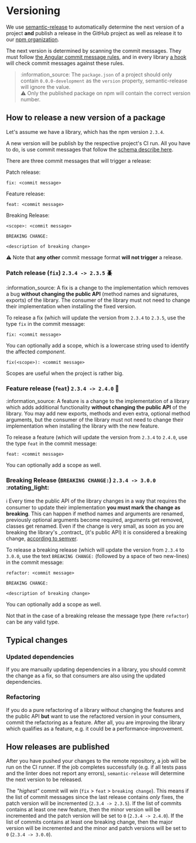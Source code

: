# Versioning

We use [semantic-release](https://github.com/semantic-release/semantic-release) to automatically determine the next version of a project **and** publish a release in the GitHub project as well as release it to our [npm organization](https://www.npmjs.com/settings/bifravst/packages).

The next version is determined by scanning the commit messages. They must follow [the Angular commit message rules](https://github.com/semantic-release/semantic-release#commit-message-format), and in every library [a hook](https://github.com/marionebl/commitlint) will check commit messages against these rules.

> :information\_source: The `package.json` of a project should only contain `0.0.0-development` as the `version` property, semantic-release will ignore the value.  
> :warning: Only the published package on npm will contain the correct version number.

## How to release a new version of a package

Let's assume we have a library, which has the npm version `2.3.4`.

A new version will be publish by the respective project's CI run. All you have to do, is use commit messages that follow the [schema describe here](https://github.com/semantic-release/semantic-release#commit-message-format).

There are three commit messages that will trigger a release:

Patch release:

```text
fix: <commit message>
```

Feature release:

```text
feat: <commit message>
```

Breaking Release:

```text
<scope>: <commit message>

BREAKING CHANGE:

<description of breaking change>
```

:warning: Note that **any other** commit message format **will not trigger** a release.

### Patch release \(`fix`\) `2.3.4 -> 2.3.5` :beetle:

:information\_source: A fix is a change to the implementation which removes a bug **without changing the public API** \(method names and signatures, exports\) of the library. The consumer of the library must not need to change their implementation when installing the fixed version.

To release a fix \(which will update the version from `2.3.4` to `2.3.5`, use the type `fix` in the commit message:

```text
fix: <commit message>
```

You can optionally add a scope, which is a lowercase string used to identify the affected _component_.

```text
fix(<scope>): <commit message>
```

Scopes are useful when the project is rather big.

### Feature release \(`feat`\) `2.3.4 -> 2.4.0` :rocket:

:information\_source: A feature is a change to the implementation of a library which adds additional functionality **without changing the public API** of the library. You may add new exports, methods and even extra, optional method arguments, but the consumer of the library must not need to change their implementation when installing the library with the new feature.

To release a feature \(which will update the version from `2.3.4` to `2.4.0`, use the type `feat` in the commit message:

```text
feat: <commit message>
```

You can optionally add a scope as well.

### Breaking Release \(`BREAKING CHANGE:`\) `2.3.4 -> 3.0.0` :rotating\_light:

:information_source: Every time the public API of the library changes in a way that requires the consumer to update their implementation **you must mark the change as breaking**. This can happen if method names and arguments are renamed, previously optional arguments become required, arguments get removed, classes get renamed. Even if the change is very small, as soon as you are breaking the library's \_contract_ \(it's public API\) it is considered a breaking change, [according to semver](https://semver.org/#spec-item-8).

To release a breaking release \(which will update the version from `2.3.4` to `3.0.0`, use the text `BREAKING CHANGE:` \(followed by a space of two new-lines\) in the commit message:

```text
refactor: <commit message>

BREAKING CHANGE:

<description of breaking change>
```

You can optionally add a scope as well.

Not that in the case of a breaking release the message type \(here `refactor`\) can be any valid type.

## Typical changes

### Updated dependencies

If you are manually updating dependencies in a library, you should commit the change as a fix, so that consumers are also using the updated dependencies.

### Refactoring

If you do a pure refactoring of a library without changing the features and the public API **but** want to use the refactored version in your consumers, commit the refactoring as a feature. After all, you are improving the library which qualifies as a feature, e.g. it could be a performance-improvement.

## How releases are published

After you have pushed your changes to the remote repository, a job will be run on the CI runner. If the job completes successfully \(e.g. if all tests pass and the linter does not report any errors\), `semantic-release` will determine the next version to be released.

The _"highest"_ commit will _win_ \(`fix` &gt; `feat` &gt; `breaking change`\). This means if the list of commit messages since the last release contains _only_ fixes, the patch version will be incremented \(`2.3.4 -> 2.3.5`\). If the list of commits contains at least one new feature, then the minor version will be incremented and the patch version will be set to `0` \(`2.3.4 -> 2.4.0`\). If the list of commits contains at least one breaking change, then the major version will be incremented and the minor and patch versions will be set to `0` \(`2.3.4 -> 3.0.0`\).

